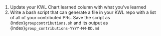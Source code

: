 1. Update your KWL Chart learned column with what you've learned
2. Write a bash script that can generate a file in your KWL repo with a list of all of your contributed PRs. Save the script as {index}`groupcontributions.sh` and its output as {index}`group_contributions-YYYY-MM-DD.md` 

